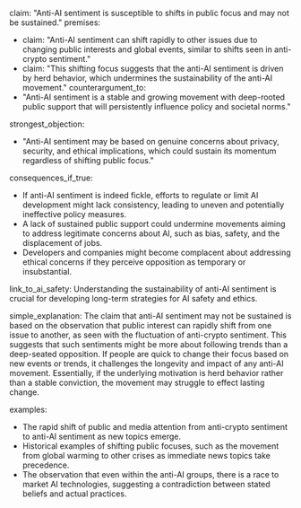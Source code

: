 claim: "Anti-AI sentiment is susceptible to shifts in public focus and may not be sustained."
premises:
  - claim: "Anti-AI sentiment can shift rapidly to other issues due to changing public interests and global events, similar to shifts seen in anti-crypto sentiment."
  - claim: "This shifting focus suggests that the anti-AI sentiment is driven by herd behavior, which undermines the sustainability of the anti-AI movement."
counterargument_to:
  - "Anti-AI sentiment is a stable and growing movement with deep-rooted public support that will persistently influence policy and societal norms."

strongest_objection:
  - "Anti-AI sentiment may be based on genuine concerns about privacy, security, and ethical implications, which could sustain its momentum regardless of shifting public focus."

consequences_if_true:
  - If anti-AI sentiment is indeed fickle, efforts to regulate or limit AI development might lack consistency, leading to uneven and potentially ineffective policy measures.
  - A lack of sustained public support could undermine movements aiming to address legitimate concerns about AI, such as bias, safety, and the displacement of jobs.
  - Developers and companies might become complacent about addressing ethical concerns if they perceive opposition as temporary or insubstantial.

link_to_ai_safety:
  Understanding the sustainability of anti-AI sentiment is crucial for developing long-term strategies for AI safety and ethics.

simple_explanation:
  The claim that anti-AI sentiment may not be sustained is based on the observation that public interest can rapidly shift from one issue to another, as seen with the fluctuation of anti-crypto sentiment. This suggests that such sentiments might be more about following trends than a deep-seated opposition. If people are quick to change their focus based on new events or trends, it challenges the longevity and impact of any anti-AI movement. Essentially, if the underlying motivation is herd behavior rather than a stable conviction, the movement may struggle to effect lasting change.

examples:
  - The rapid shift of public and media attention from anti-crypto sentiment to anti-AI sentiment as new topics emerge.
  - Historical examples of shifting public focuses, such as the movement from global warming to other crises as immediate news topics take precedence.
  - The observation that even within the anti-AI groups, there is a race to market AI technologies, suggesting a contradiction between stated beliefs and actual practices.